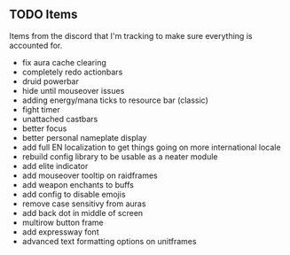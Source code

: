 ## TODO Items
Items from the discord that I'm tracking to make sure everything is accounted for.

- fix aura cache clearing
- completely redo actionbars
- druid powerbar
- hide until mouseover issues
- adding energy/mana ticks to resource bar (classic)
- fight timer
- unattached castbars
- better focus
- better personal nameplate display
- add full EN localization to get things going on more international locale
- rebuild config library to be usable as a neater module
- add elite indicator
- add mouseover tooltip on raidframes
- add weapon enchants to buffs
- add config to disable emojis
- remove case sensitivy from auras
- add back dot in middle of screen
- multirow button frame
- add expressway font
- advanced text formatting options on unitframes